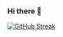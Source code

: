 ### Hi there 👋
[![GitHub Streak](http://github-readme-streak-stats.herokuapp.com?user=o-zi-yu&hide_border=)](https://git.io/streak-stats)
<!--
**o-Zi-Yu/o-Zi-Yu** is a ✨ _special_ ✨ repository because its `README.md` (this file) appears on your GitHub profile.

Here are some ideas to get you started:

- 🔭 I’m currently working on ...
- 🌱 I’m currently learning ...
- 👯 I’m looking to collaborate on ...
- 🤔 I’m looking for help with ...
- 💬 Ask me about ...
- 📫 How to reach me: ...
- 😄 Pronouns: ...
- ⚡ Fun fact: ...
-->
